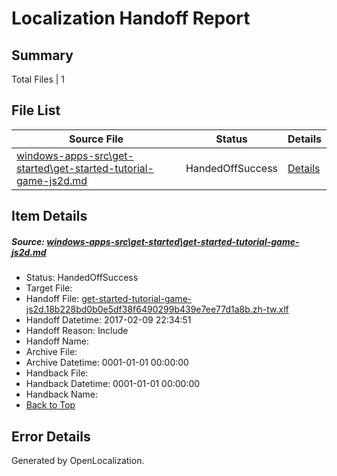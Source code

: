 # <a name='report-top'></a> Localization Handoff Report

## Summary
 Total Files | 1

## File List
 Source File | Status | Details 
 ----------- | ------ | ------- 
 [windows-apps-src\get-started\get-started-tutorial-game-js2d.md](https://cpubwin.visualstudio.com/windows-uwp/_git/windows-uwp/commit/9d25fe22e134aaa7d3c39f0e9fc80adce6cd247d?path=windows-apps-src%2Fget-started%2Fget-started-tutorial-game-js2d.md&_a=contents) | HandedOffSuccess | [Details](#a83f7b37ee84d87bae0285a987628d14cfab1d692674)

## Item Details
##### <a name='a83f7b37ee84d87bae0285a987628d14cfab1d692674'></a> Source: [windows-apps-src\get-started\get-started-tutorial-game-js2d.md](https://cpubwin.visualstudio.com/windows-uwp/_git/windows-uwp/commit/9d25fe22e134aaa7d3c39f0e9fc80adce6cd247d?path=windows-apps-src%2Fget-started%2Fget-started-tutorial-game-js2d.md&_a=contents)
* Status: HandedOffSuccess
* Target File: 
* Handoff File: [get-started-tutorial-game-js2d.18b228bd0b0e5df38f6490299b439e7ee77d1a8b.zh-tw.xlf](https://cpubwin.visualstudio.com/windows-uwp/_git/WDCLib.handoff/commit/20eb08340b9fdd5c618d2f555621da56d276344e?path=ol-handoff%2Fcpubwin%2Fwindows-uwp.zh-tw%2Fmaster%2Fget-started-tutorial-game-js2d.18b228bd0b0e5df38f6490299b439e7ee77d1a8b.zh-tw.xlf&_a=contents)
* Handoff Datetime: 2017-02-09 22:34:51
* Handoff Reason: Include
* Handoff Name: 
* Archive File: 
* Archive Datetime: 0001-01-01 00:00:00
* Handback File: 
* Handback Datetime: 0001-01-01 00:00:00
* Handback Name: 
* [Back to Top](#report-top)


## Error Details

Generated by OpenLocalization.

